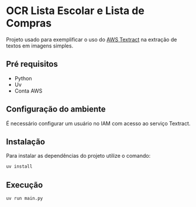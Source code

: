 # OCR Lista Escolar e Lista de Compras

Projeto usado para exemplificar o uso do [AWS Textract](https://docs.aws.amazon.com/pt_br/textract/latest/dg/API_DetectDocumentText.html) na extração de textos em imagens simples.

## Pré requisitos

- Python
- Uv
- Conta AWS

## Configuração do ambiente

É necessário configurar um usuário no IAM com acesso ao serviço Textract.

## Instalação

Para instalar as dependências do projeto utilize o comando:

```sh
uv install
```

## Execução

```
uv run main.py
```
